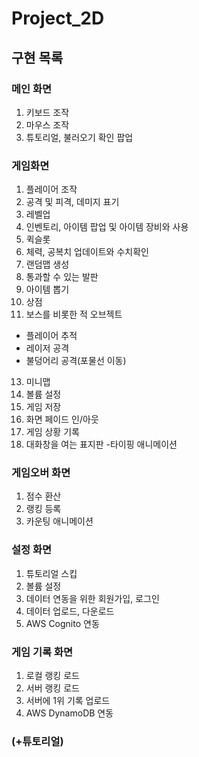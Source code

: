 # Project_2D
 
## 구현 목록
### 메인 화면
1. 키보드 조작
2. 마우스 조작
3. 튜토리얼, 불러오기 확인 팝업
### 게임화면
1. 플레이어 조작
2. 공격 및 피격, 데미지 표기
3. 레벨업
4. 인벤토리, 아이템 팝업 및 아이템 장비와 사용
5. 퀵슬롯
6. 체력, 공복치 업데이트와 수치확인
7. 랜덤맵 생성
8. 통과할 수 있는 발판
9. 아이템 뽑기
10. 상점
11. 보스를 비롯한 적 오브젝트
- 플레이어 추적
- 레이저 공격
- 불덩어리 공격(포물선 이동)
13. 미니맵
14. 볼륨 설정
15. 게임 저장
16. 화면 페이드 인/아웃
17. 게임 상황 기록
18. 대화창을 여는 표지판
-타이핑 애니메이션

### 게임오버 화면
1. 점수 환산
2. 랭킹 등록
3. 카운팅 애니메이션

### 설정 화면
1. 튜토리얼 스킵
2. 볼륨 설정
3. 데이터 연동을 위한 회원가입, 로그인
4. 데이터 업로드, 다운로드
5. AWS Cognito 연동

### 게임 기록 화면
1. 로컬 랭킹 로드
2. 서버 랭킹 로드
3. 서버에 1위 기록 업로드
4. AWS DynamoDB 연동

### (+튜토리얼)
